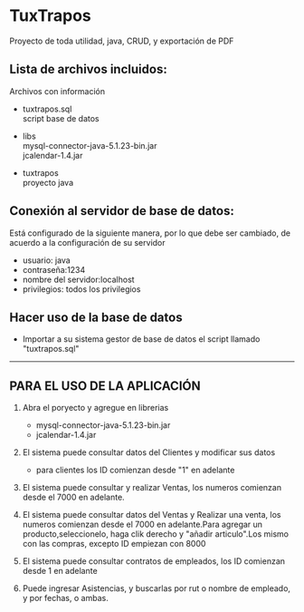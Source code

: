 # TuxTrapos
Proyecto de toda utilidad, java, CRUD, y exportación de PDF 


Lista de archivos incluidos:
----------------------------

Archivos con información

* tuxtrapos.sql  
  script base de datos

 * libs  
  mysql-connector-java-5.1.23-bin.jar  
  jcalendar-1.4.jar
 
 * tuxtrapos  
   proyecto java
   


Conexión al servidor de base de datos:
----------------------------
Está configurado de la siguiente manera, por lo que debe ser cambiado, de acuerdo a la configuración de su servidor  
* usuario: java  
* contraseña:1234  
* nombre del servidor:localhost  
* privilegios: todos los privilegios  


Hacer uso de la base de datos
-------------------------------------

* Importar a su sistema gestor de base de datos el script llamado "tuxtrapos.sql" 

-------------------------------------
PARA EL USO DE LA APLICACIÓN
-------------------------------------
1. Abra el poryecto y agregue en librerias  
   * mysql-connector-java-5.1.23-bin.jar  
   * jcalendar-1.4.jar

2. El sistema puede consultar datos del Clientes y modificar sus datos
   * para clientes los ID comienzan desde "1" en adelante

3. El sistema puede consultar y realizar Ventas, los numeros comienzan desde el 7000 en adelante.

4. El sistema puede consultar datos del Ventas y Realizar una venta, los numeros comienzan desde el 7000 en adelante.Para agregar un producto,seleccionelo, haga clik derecho y "añadir articulo".Los mismo con las compras, excepto ID empiezan con 8000

5. El sistema puede consultar contratos de empleados, los ID comienzan desde 1 en adelante

6. Puede ingresar Asistencias, y buscarlas por rut o nombre de empleado, y por fechas, o ambas.
